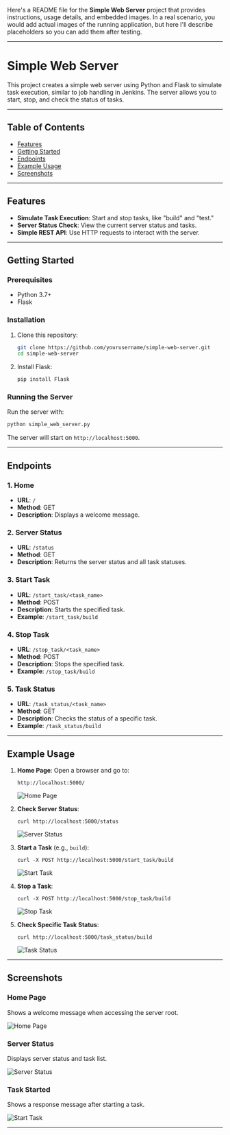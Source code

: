 Here's a README file for the **Simple Web Server** project that provides instructions, usage details, and embedded images. In a real scenario, you would add actual images of the running application, but here I'll describe placeholders so you can add them after testing.

---

# Simple Web Server

This project creates a simple web server using Python and Flask to simulate task execution, similar to job handling in Jenkins. The server allows you to start, stop, and check the status of tasks.

---

## Table of Contents

-   [Features](#features)
-   [Getting Started](#getting-started)
-   [Endpoints](#endpoints)
-   [Example Usage](#example-usage)
-   [Screenshots](#screenshots)

---

## Features

-   **Simulate Task Execution**: Start and stop tasks, like "build" and "test."
-   **Server Status Check**: View the current server status and tasks.
-   **Simple REST API**: Use HTTP requests to interact with the server.

---

## Getting Started

### Prerequisites

-   Python 3.7+
-   Flask

### Installation

1. Clone this repository:

    ```bash
    git clone https://github.com/yourusername/simple-web-server.git
    cd simple-web-server
    ```

2. Install Flask:
    ```bash
    pip install Flask
    ```

### Running the Server

Run the server with:

```bash
python simple_web_server.py
```

The server will start on `http://localhost:5000`.

---

## Endpoints

### 1. Home

-   **URL**: `/`
-   **Method**: GET
-   **Description**: Displays a welcome message.

### 2. Server Status

-   **URL**: `/status`
-   **Method**: GET
-   **Description**: Returns the server status and all task statuses.

### 3. Start Task

-   **URL**: `/start_task/<task_name>`
-   **Method**: POST
-   **Description**: Starts the specified task.
-   **Example**: `/start_task/build`

### 4. Stop Task

-   **URL**: `/stop_task/<task_name>`
-   **Method**: POST
-   **Description**: Stops the specified task.
-   **Example**: `/stop_task/build`

### 5. Task Status

-   **URL**: `/task_status/<task_name>`
-   **Method**: GET
-   **Description**: Checks the status of a specific task.
-   **Example**: `/task_status/build`

---

## Example Usage

1. **Home Page**: Open a browser and go to:

    ```
    http://localhost:5000/
    ```

    ![Home Page](https://github.com/harshal20m/simple-web-server---python/blob/main/Screenshot%202024-11-05%20180705.png)

2. **Check Server Status**:

    ```
    curl http://localhost:5000/status
    ```

    ![Server Status](https://github.com/harshal20m/simple-web-server---python/blob/main/Screenshot%202024-11-05%20180957.png)

3. **Start a Task** (e.g., `build`):

    ```
    curl -X POST http://localhost:5000/start_task/build
    ```

    ![Start Task](https://github.com/harshal20m/simple-web-server---python/blob/main/Screenshot%202024-11-05%20181133.png)

4. **Stop a Task**:

    ```
    curl -X POST http://localhost:5000/stop_task/build
    ```

    ![Stop Task](https://github.com/harshal20m/simple-web-server---python/blob/main/Screenshot%202024-11-05%20181259.png)

5. **Check Specific Task Status**:
    ```
    curl http://localhost:5000/task_status/build
    ```
    ![Task Status](https://github.com/harshal20m/simple-web-server---python/blob/main/Screenshot%202024-11-05%20181333.png)

---

## Screenshots

### Home Page

Shows a welcome message when accessing the server root.

![Home Page](https://github.com/harshal20m/simple-web-server---python/blob/main/Screenshot%202024-11-05%20180705.png)

### Server Status

Displays server status and task list.

![Server Status](https://github.com/harshal20m/simple-web-server---python/blob/main/Screenshot%202024-11-05%20180957.png)

### Task Started

Shows a response message after starting a task.

![Start Task](https://github.com/harshal20m/simple-web-server---python/blob/main/Screenshot%202024-11-05%20181133.png)

---
